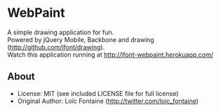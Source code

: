 WebPaint
========
A simple drawing application for fun.  
Powered by jQuery Mobile, Backbone and drawing (http://github.com/lfont/drawing).  
Watch this application running at http://lfont-webpaint.herokuapp.com/

About
-----
* License:           MIT (see included LICENSE file for full license)
* Original Author:   Loïc Fontaine (http://twitter.com/loic_fontaine)
